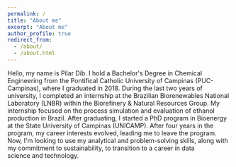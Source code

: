 ```yaml
---
permalink: /
title: "About me"
excerpt: "About me"
author_profile: true
redirect_from: 
  - /about/
  - /about.html
---
```

Hello, my name is Pilar Dib. I hold a Bachelor's Degree in Chemical Engineering from the Pontifical Catholic University of Campinas (PUC-Campinas), where I graduated in 2018. During the last two years of university, I completed an internship at the Brazilian Biorenewables National Laboratory (LNBR) within the Biorefinery & Natural Resources Group. My internship focused on the process simulation and evaluation of ethanol production in Brazil. After graduating, I started a PhD program in Bioenergy at the State University of Campinas (UNICAMP). After four years in the program, my career interests evolved, leading me to leave the program. Now, I'm looking to use my analytical and problem-solving skills, along with my commitment to sustainability, to transition to a career in data science and technology.



